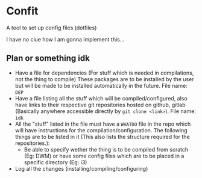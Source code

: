 # Confit
A tool to set up config files (dotfiles)

I have no clue how I am gonna implement this...

## Plan or something idk
+ Have a file for dependencies (For stuff which is needed in compilations, not the thing to compile) These packages are to be installed by the user but will be made to be installed automatically in the future. File name: `DEP`
+ Have a file listing all the stuff which will be compiled/configured, also have links to their respective git repositories hosted on github, gitlab (Basically anywhere accessible directly by `git clone <link>`). File name: `idk`
+ All the "stuff" listed in the file must have a `WHATDO` file in the repo which will have instructions for the compilation/configuration. The following things are to be listed in it (This also lists the structure required for the repositories.):
    + Be able to specify wether the thing is to be compiled from scratch (Eg: DWM) or have some config files which are to be placed in a specific directory (Eg: i3)
+ Log all the changes (installing/compiling/configuring)
